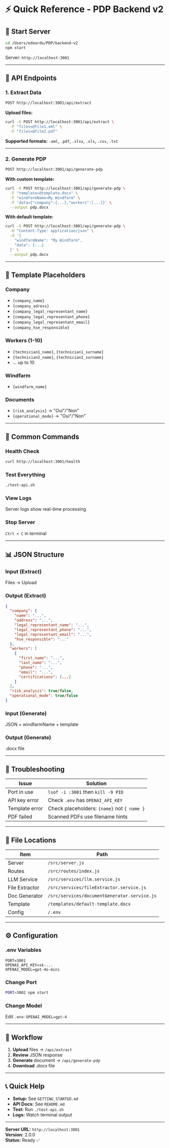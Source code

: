 # ⚡ Quick Reference - PDP Backend v2

## 🚀 Start Server

```bash
cd /Users/edoardo/PDP/backend-v2
npm start
```

Server: `http://localhost:3001`

---

## 📡 API Endpoints

### 1. Extract Data

```bash
POST http://localhost:3001/api/extract
```

**Upload files:**
```bash
curl -X POST http://localhost:3001/api/extract \
  -F "files=@file1.eml" \
  -F "files=@file2.pdf"
```

**Supported formats:** `.eml`, `.pdf`, `.xlsx`, `.xls`, `.csv`, `.txt`

---

### 2. Generate PDP

```bash
POST http://localhost:3001/api/generate-pdp
```

**With custom template:**
```bash
curl -X POST http://localhost:3001/api/generate-pdp \
  -F "template=@template.docx" \
  -F "windfarmName=My Windfarm" \
  -F 'data={"company":{...},"workers":[...]}' \
  --output pdp.docx
```

**With default template:**
```bash
curl -X POST http://localhost:3001/api/generate-pdp \
  -H "Content-Type: application/json" \
  -d '{
    "windfarmName": "My Windfarm",
    "data": {...}
  }' \
  --output pdp.docx
```

---

## 📄 Template Placeholders

### Company
- `{company_name}`
- `{company_adress}`
- `{company_legal_representant_name}`
- `{company_legal_representant_phone}`
- `{company_legal_representant_email}`
- `{company_hse_responsible}`

### Workers (1-10)
- `{technician1_name}`, `{technician1_surname}`
- `{technician2_name}`, `{technician2_surname}`
- ... up to 10

### Windfarm
- `{windfarm_name}`

### Documents
- `{risk_analysis}` → "Oui"/"Non"
- `{operational_mode}` → "Oui"/"Non"

---

## 🔧 Common Commands

### Health Check
```bash
curl http://localhost:3001/health
```

### Test Everything
```bash
./test-api.sh
```

### View Logs
Server logs show real-time processing

### Stop Server
`Ctrl + C` in terminal

---

## 📊 JSON Structure

### Input (Extract)
Files → Upload

### Output (Extract)
```json
{
  "company": {
    "name": "...",
    "address": "...",
    "legal_representant_name": "...",
    "legal_representant_phone": "...",
    "legal_representant_email": "...",
    "hse_responsible": "..."
  },
  "workers": [
    {
      "first_name": "...",
      "last_name": "...",
      "phone": "...",
      "email": "...",
      "certifications": [...]
    }
  ],
  "risk_analysis": true/false,
  "operational_mode": true/false
}
```

### Input (Generate)
JSON + windfarmName + template

### Output (Generate)
.docx file

---

## 🐛 Troubleshooting

| Issue | Solution |
|-------|----------|
| Port in use | `lsof -i :3001` then `kill -9 PID` |
| API key error | Check `.env` has `OPENAI_API_KEY` |
| Template error | Check placeholders: `{name}` not `{ name }` |
| PDF failed | Scanned PDFs use filename hints |

---

## 📁 File Locations

| Item | Path |
|------|------|
| Server | `/src/server.js` |
| Routes | `/src/routes/index.js` |
| LLM Service | `/src/services/llm.service.js` |
| File Extractor | `/src/services/fileExtractor.service.js` |
| Doc Generator | `/src/services/documentGenerator.service.js` |
| Template | `/templates/default-template.docx` |
| Config | `/.env` |

---

## ⚙️ Configuration

### .env Variables
```env
PORT=3001
OPENAI_API_KEY=sk-...
OPENAI_MODEL=gpt-4o-mini
```

### Change Port
```bash
PORT=3002 npm start
```

### Change Model
Edit `.env`: `OPENAI_MODEL=gpt-4`

---

## 🎯 Workflow

1. **Upload** files → `/api/extract`
2. **Review** JSON response
3. **Generate** document → `/api/generate-pdp`
4. **Download** .docx file

---

## 📞 Quick Help

- **Setup:** See `GETTING_STARTED.md`
- **API Docs:** See `README.md`
- **Test:** Run `./test-api.sh`
- **Logs:** Watch terminal output

---

**Server URL:** `http://localhost:3001`  
**Version:** 2.0.0  
**Status:** Ready ✅
